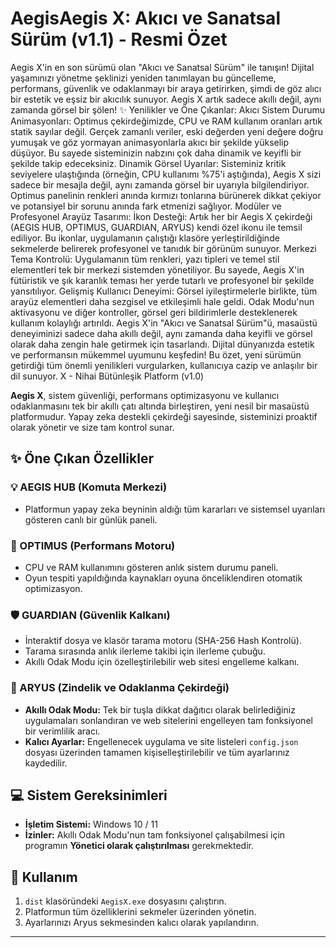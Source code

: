 # AegisAegis X: Akıcı ve Sanatsal Sürüm (v1.1) - Resmi Özet
​Aegis X'in en son sürümü olan "Akıcı ve Sanatsal Sürüm" ile tanışın! Dijital yaşamınızı yönetme şeklinizi yeniden tanımlayan bu güncelleme, performans, güvenlik ve odaklanmayı bir araya getirirken, şimdi de göz alıcı bir estetik ve eşsiz bir akıcılık sunuyor. Aegis X artık sadece akıllı değil, aynı zamanda görsel bir şölen!
​✨ Yenilikler ve Öne Çıkanlar:
​Akıcı Sistem Durumu Animasyonları: Optimus çekirdeğimizde, CPU ve RAM kullanım oranları artık statik sayılar değil. Gerçek zamanlı veriler, eski değerden yeni değere doğru yumuşak ve göz yormayan animasyonlarla akıcı bir şekilde yükselip düşüyor. Bu sayede sisteminizin nabzını çok daha dinamik ve keyifli bir şekilde takip edeceksiniz.
​Dinamik Görsel Uyarılar: Sisteminiz kritik seviyelere ulaştığında (örneğin, CPU kullanımı %75'i aştığında), Aegis X sizi sadece bir mesajla değil, aynı zamanda görsel bir uyarıyla bilgilendiriyor. Optimus panelinin renkleri anında kırmızı tonlarına bürünerek dikkat çekiyor ve potansiyel bir sorunu anında fark etmenizi sağlıyor.
​Modüler ve Profesyonel Arayüz Tasarımı:
​İkon Desteği: Artık her bir Aegis X çekirdeği (AEGIS HUB, OPTIMUS, GUARDIAN, ARYUS) kendi özel ikonu ile temsil ediliyor. Bu ikonlar, uygulamanın çalıştığı klasöre yerleştirildiğinde sekmelerde belirerek profesyonel ve tanıdık bir görünüm sunuyor.
​Merkezi Tema Kontrolü: Uygulamanın tüm renkleri, yazı tipleri ve temel stil elementleri tek bir merkezi sistemden yönetiliyor. Bu sayede, Aegis X'in fütüristik ve şık karanlık teması her yerde tutarlı ve profesyonel bir şekilde yansıtılıyor.
​Gelişmiş Kullanıcı Deneyimi: Görsel iyileştirmelerle birlikte, tüm arayüz elementleri daha sezgisel ve etkileşimli hale geldi. Odak Modu'nun aktivasyonu ve diğer kontroller, görsel geri bildirimlerle desteklenerek kullanım kolaylığı artırıldı.
​Aegis X'in "Akıcı ve Sanatsal Sürüm"ü, masaüstü deneyiminizi sadece daha akıllı değil, aynı zamanda daha keyifli ve görsel olarak daha zengin hale getirmek için tasarlandı. Dijital dünyanızda estetik ve performansın mükemmel uyumunu keşfedin!
​Bu özet, yeni sürümün getirdiği tüm önemli yenilikleri vurgularken, kullanıcıya cazip ve anlaşılır bir dil sunuyor. X - Nihai Bütünleşik Platform (v1.0)

**Aegis X**, sistem güvenliği, performans optimizasyonu ve kullanıcı odaklanmasını tek bir akıllı çatı altında birleştiren, yeni nesil bir masaüstü platformudur. Yapay zeka destekli çekirdeği sayesinde, sisteminizi proaktif olarak yönetir ve size tam kontrol sunar.

## ✨ Öne Çıkan Özellikler

### 💡 AEGIS HUB (Komuta Merkezi)
* Platformun yapay zeka beyninin aldığı tüm kararları ve sistemsel uyarıları gösteren canlı bir günlük paneli.

### 🚀 OPTIMUS (Performans Motoru)
* CPU ve RAM kullanımını gösteren anlık sistem durumu paneli.
* Oyun tespiti yapıldığında kaynakları oyuna önceliklendiren otomatik optimizasyon.

### 🛡️ GUARDIAN (Güvenlik Kalkanı)
* İnteraktif dosya ve klasör tarama motoru (SHA-256 Hash Kontrolü).
* Tarama sırasında anlık ilerleme takibi için ilerleme çubuğu.
* Akıllı Odak Modu için özelleştirilebilir web sitesi engelleme kalkanı.

### 🌌 ARYUS (Zindelik ve Odaklanma Çekirdeği)
* **Akıllı Odak Modu:** Tek bir tuşla dikkat dağıtıcı olarak belirlediğiniz uygulamaları sonlandıran ve web sitelerini engelleyen tam fonksiyonel bir verimlilik aracı.
* **Kalıcı Ayarlar:** Engellenecek uygulama ve site listeleri `config.json` dosyası üzerinden tamamen kişiselleştirilebilir ve tüm ayarlarınız kaydedilir.

## 💻 Sistem Gereksinimleri
* **İşletim Sistemi:** Windows 10 / 11
* **İzinler:** Akıllı Odak Modu'nun tam fonksiyonel çalışabilmesi için programın **Yönetici olarak çalıştırılması** gerekmektedir.

## 🚀 Kullanım
1.  `dist` klasöründeki `AegisX.exe` dosyasını çalıştırın.
2.  Platformun tüm özelliklerini sekmeler üzerinden yönetin.
3.  Ayarlarınızı Aryus sekmesinden kalıcı olarak yapılandırın.

---
